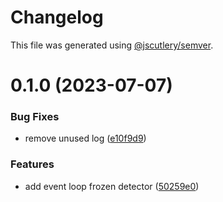 # Changelog

This file was generated using [@jscutlery/semver](https://github.com/jscutlery/semver).

# 0.1.0 (2023-07-07)


### Bug Fixes

* remove unused log ([e10f9d9](https://github.com/temarusanov/nx/commit/e10f9d9e4460926862c018d2721ecc02dfc447a2))


### Features

* add event loop frozen detector ([50259e0](https://github.com/temarusanov/nx/commit/50259e0c41aff18ba6dd7c96fd6d9a3582e4c5ca))
